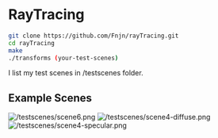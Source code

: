 # RayTracing

```bash
git clone https://github.com/Fnjn/rayTracing.git
cd rayTracing
make
./transforms (your-test-scenes)
```
I list my test scenes in /testscenes folder.

## Example Scenes
![/testscenes/scene6.png](scene6)
![/testscenes/scene4-diffuse.png](scene4-diffuse)
![/testscenes/scene4-specular.png](scene4-specular)
